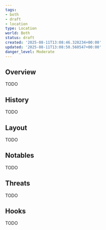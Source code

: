 ```yaml
---
tags:
- both
- draft
- location
type: Location
world: Both
status: draft
created: '2025-08-11T13:08:46.328234+00:00'
updated: '2025-08-11T13:08:50.560547+00:00'
danger_level: Moderate
---
```



## Overview

TODO
## History

TODO
## Layout

TODO
## Notables

TODO
## Threats

TODO
## Hooks

TODO
